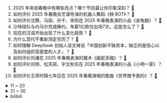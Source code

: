 1. 2025 年央视春晚中有哪些亮点？哪个节目最让你印象深刻？ [:link:](https://www.zhihu.com/question/10768392352)
2. 如何评价 2025 年春晚张艺谋导演的机器人舞蹈《秧 BOT》？ [:link:](https://www.zhihu.com/question/10774104655)
3. 如何评价沈腾、马丽、孙千、宋阳在 2025 年春晚表演的小品《金龟婿》？ [:link:](https://www.zhihu.com/question/10779879456)
4. 沙特球队与内马尔完成解约，年薪1亿欧仅出场7次，这是怎么了？ [:link:](https://www.zhihu.com/question/10740798237)
5. 现在的汉语开始出现了什么变化趋势？ [:link:](https://www.zhihu.com/question/266754622)
6. 为什么现代不重新测定农历了？ [:link:](https://www.zhihu.com/question/644610355)
7. 如何理解 DeepSeek 创始人梁文锋说「中国创新不缺资本，缺乏的是信心以及如何组织高密度的人才」？ [:link:](https://www.zhihu.com/question/10697407514)
8. 如何评价刘谦在 2025 年春晚表演的魔术《画蛇添福》？ [:link:](https://www.zhihu.com/question/10776233527)
9. 如何评价刘旸、松天硕、宇文秋实在 2025 年春晚表演的小品《小明一家》？ [:link:](https://www.zhihu.com/question/10784932203)
10. 如何评价王菲时隔七年后在 2025 年春晚演唱的歌曲《世界赠予我的》？ [:link:](https://www.zhihu.com/question/10776299108)
<details>
<summary>11 ~ 20</summary>

11. 如何看待 2025 蛇年春晚邀请南京大屠杀相册捐献者埃文·凯尔? [:link:](https://www.zhihu.com/question/10775579125)
12. 如何评价张雨绮主演的电影《笑傲江湖》？ [:link:](https://www.zhihu.com/question/10743868708)
13. 为何 95 后 AI 天才少女罗福莉能获得小米千万年薪的青睐？这体现了小米在 AI 领域怎样的布局？ [:link:](https://www.zhihu.com/question/8261361359)
14. 如何评价汪明荃、陈小春、张智霖、薛凯琪等表演的粤语歌串烧《湾区乐好》？ [:link:](https://www.zhihu.com/question/10781207932)
15. 如何评价山东济宁这个城市？ [:link:](https://www.zhihu.com/question/330437383)
16. 伊朗副总统指责哈马斯破坏伊美谈判，还有哪些信息值得关注？ [:link:](https://www.zhihu.com/question/10455833179)
17. 2025 春节档新片预售票房破 10 亿，你提前买电影票了吗？今年为何预售票房如此火爆？ [:link:](https://www.zhihu.com/question/10754674885)
18. 如何评价徐浩伦、谭湘文在 2025 年春晚表演的对口白话《「骗」「假」不留》？ [:link:](https://www.zhihu.com/question/10778510062)
19. 如何评价陈奕迅与曹缘、刘宇坤、邹敬园、张雨霏等奥运健儿演唱的歌曲《孤勇者》？ [:link:](https://www.zhihu.com/question/10778988614)
20. 如何评价艾伦、姚尧、李源澈在 2025 年春晚表演的小品《点点关注》？ [:link:](https://www.zhihu.com/question/10781969665)
</details>
<details>
<summary>21 ~ 30</summary>

21. 如何评价赵雅芝、叶童、闫佩伦、阎鹤祥等在 2025 年春晚表演的小品《借伞》？ [:link:](https://www.zhihu.com/question/10770665440)
22. 如何看待韩国棋院就LG杯事件致歉? [:link:](https://www.zhihu.com/question/10744176556)
23. 2024 年上海婚姻登记数据出炉，全市初婚平均年龄 30.1 岁，该现象反映了什么社会问题？ [:link:](https://www.zhihu.com/question/10592736092)
24. 小鹏电车起火烧毁小区地库十几辆车，这起事故发生的具体原因是什么？ [:link:](https://www.zhihu.com/question/10525159802)
25. 如何评价明快打字机疑似被发现? [:link:](https://www.zhihu.com/question/10464174218)
26. 1 月 28 日美股半导体板块暴跌，英伟达跌近 17% 市值一夜蒸发 4.27 万亿元，后续走势如何？ [:link:](https://www.zhihu.com/question/10737601618)
27. 如何评价刘晓庆？ [:link:](https://www.zhihu.com/question/24572310)
28. 最完美的四室户型是什么样的？ [:link:](https://www.zhihu.com/question/309303928)
29. DeepSeek为什么这么火？ [:link:](https://www.zhihu.com/question/10669728578)
30. 如何评价 2025 年春晚的歌曲《玉盘》？ [:link:](https://www.zhihu.com/question/10774652922)
</details><details>
<summary>bilibili</summary>

</details>